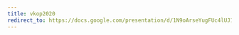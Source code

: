 ```yaml
---
title: vkop2020
redirect_to: https://docs.google.com/presentation/d/1N9oArseYugFUc4lUJ1mnQTLvb9b-jlejozy9a3uOWpw/edit?usp=sharing
---
```

